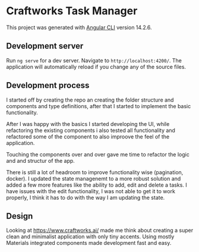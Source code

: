 # Craftworks Task Manager

This project was generated with [Angular CLI](https://github.com/angular/angular-cli) version 14.2.6.

## Development server

Run `ng serve` for a dev server. Navigate to `http://localhost:4200/`. The application will automatically reload if you change any of the source files.

## Development process

I started off by creating the repo an creating the folder structure and components and type definitions, after that I started to implement the basic functionality.

After I was happy with the basics I started developing the UI, while refactoring the existing components i also tested all functionality and refactored some of the component to also improove the feel of the application.

Touching the components over and over gave me time to refactor the logic and and structur of the app.

There is still a lot of headroom to improve functionality wise (pagination, docker). I updated the state managenemt to a more robust solution and added a few more features like the ability to add, edit and delete a tasks. I have issues with the edit functionality, I was not able to get it to work properly, I think it has to do with the way I am updating the state.

## Design

Looking at https://www.craftworks.ai/ made me think about creating a super clean and minimalist application with only tiny accents.
Using mostly Materials integrated components made development fast and easy.
